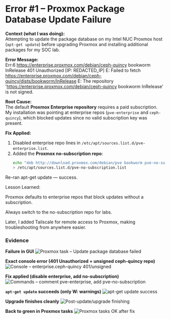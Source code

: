 # Error #1 – Proxmox Package Database Update Failure  

**Context (what I was doing):**  
Attempting to update the package database on my Intel NUC Proxmox host (`apt-get update`) before upgrading Proxmox and installing additional packages for my SOC lab.  

**Error Message:**  
Err:6 https://enterprise.proxmox.com/debian/ceph-quincy
 bookworm InRelease
401 Unauthorized [IP: REDACTED_IP]
E: Failed to fetch https://enterprise.proxmox.com/debian/ceph-quincy/dists/bookworm/InRelease
E: The repository 'https://enterprise.proxmox.com/debian/ceph-quincy
 bookworm InRelease' is not signed.
 
 
**Root Cause:**  
The default **Proxmox Enterprise repository** requires a paid subscription. My installation was pointing at enterprise repos (`pve-enterprise` and `ceph-quincy`), which blocked updates since no valid subscription key was present.  

**Fix Applied:**  
1. Disabled enterprise repo lines in `/etc/apt/sources.list.d/pve-enterprise.list`.  
2. Added the **Proxmox no-subscription repo**:  
   ```bash
   echo "deb http://download.proxmox.com/debian/pve bookworm pve-no-subscription" \
   > /etc/apt/sources.list.d/pve-no-subscription.list
Re-ran apt-get update — success.

Lesson Learned:

Proxmox defaults to enterprise repos that block updates without a subscription.

Always switch to the no-subscription repo for labs.

Later, I added Tailscale for remote access to Proxmox, making troubleshooting from anywhere easier.

### Evidence

**Failure in GUI**
![Proxmox task – Update package database failed](Error-1/01-task-fail.png)

**Exact console error (401 Unauthorized + unsigned ceph-quincy repo)**
![Console – enterprise.ceph-quincy 401/unsigned](Error-1/02-console-eror.jpg)

**Fix applied (disable enterprise, add no-subscription)**
![Commands – comment pve-enterprise, add pve-no-subscription](Error-1/03-apply-fix.png)

**`apt-get update` succeeds (only W: warnings)**
![apt-get update success](Error-1/04-update-success.png)

**Upgrade finishes cleanly**
![Post-update/upgrade finishing](Error-1/05-upgrade-finish.png)

**Back to green in Proxmox tasks**
![Proxmox tasks OK after fix](Error-1/06-task-ok.png)
